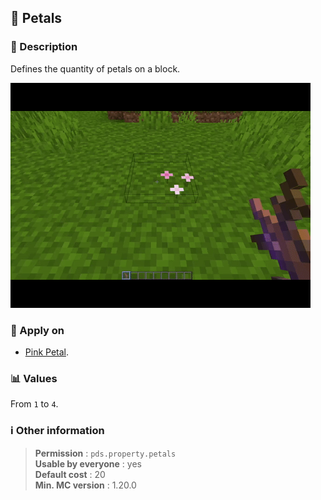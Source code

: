## :cherry_blossom: Petals

### :memo: Description
Defines the quantity of petals on a block.

![Demo of hatch property](../../assets/properties/petals.gif ':size=90%')


### :dart: Apply on
- [Pink Petal](https://minecraft.wiki/w/Pink_Petals).

### :bar_chart: Values
From ``1`` to ``4``.

### :information_source: Other information

> **Permission** : ``pds.property.petals``<br>
> **Usable by everyone** : yes<br>
>  **Default cost** : 20<br>
>  **Min. MC version** : 1.20.0
